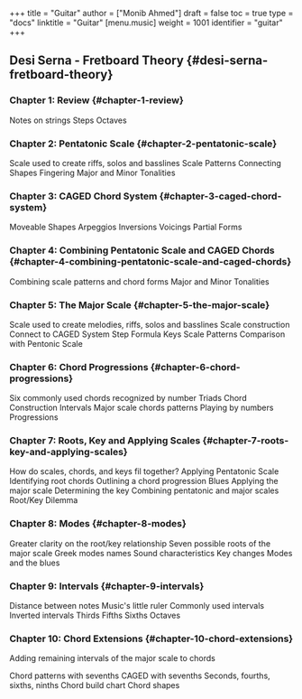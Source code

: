 +++
title = "Guitar"
author = ["Monib Ahmed"]
draft = false
toc = true
type = "docs"
linktitle = "Guitar"
[menu.music]
  weight = 1001
  identifier = "guitar"
+++

## Desi Serna - Fretboard Theory {#desi-serna-fretboard-theory}


### Chapter 1: Review {#chapter-1-review}

Notes on strings
Steps
Octaves


### Chapter 2: Pentatonic Scale {#chapter-2-pentatonic-scale}

Scale used to create riffs, solos and basslines
Scale Patterns
Connecting Shapes
Fingering
Major and Minor Tonalities


### Chapter 3: CAGED Chord System {#chapter-3-caged-chord-system}

Moveable Shapes
Arpeggios
Inversions
Voicings
Partial Forms


### Chapter 4: Combining Pentatonic Scale and CAGED Chords {#chapter-4-combining-pentatonic-scale-and-caged-chords}

Combining scale patterns and chord forms
Major and Minor Tonalities


### Chapter 5: The Major Scale {#chapter-5-the-major-scale}

Scale used to create melodies, riffs, solos and basslines
Scale construction
Connect to CAGED System
Step Formula
Keys
Scale Patterns
Comparison with Pentonic Scale


### Chapter 6: Chord Progressions {#chapter-6-chord-progressions}

Six commonly used chords recognized by number
Triads
Chord Construction
Intervals
Major scale chords patterns
Playing by numbers
Progressions


### Chapter 7: Roots, Key and Applying Scales {#chapter-7-roots-key-and-applying-scales}

How do scales, chords, and keys fil together?
Applying Pentatonic Scale
Identifying root chords
Outlining a chord progression
Blues
Applying the major scale
Determining the key
Combining pentatonic and major scales
Root/Key Dilemma


### Chapter 8: Modes {#chapter-8-modes}

Greater clarity on the root/key relationship
Seven possible roots of the major scale
Greek modes names
Sound characteristics
Key changes
Modes and the blues


### Chapter 9: Intervals {#chapter-9-intervals}

Distance between notes
Music's little ruler
Commonly used intervals
Inverted intervals
Thirds
Fifths
Sixths
Octaves


### Chapter 10: Chord Extensions {#chapter-10-chord-extensions}

Adding remaining intervals of the major scale to chords

Chord patterns with sevenths
CAGED with sevenths
Seconds, fourths, sixths, ninths
Chord build chart
Chord shapes